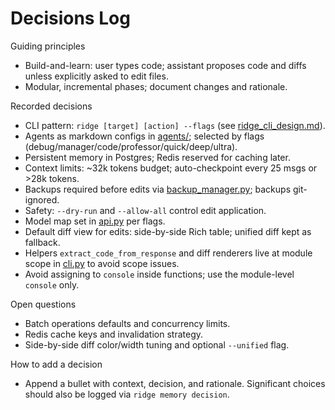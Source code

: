 # Decisions Log

Guiding principles
- Build-and-learn: user types code; assistant proposes code and diffs unless explicitly asked to edit files.
- Modular, incremental phases; document changes and rationale.

Recorded decisions
- CLI pattern: `ridge [target] [action] --flags` (see [ridge_cli_design.md](file:///home/ridgetop/ridge_base/docs/ridge_cli_design.md)).
- Agents as markdown configs in [agents/](file:///home/ridgetop/ridge_base/agents); selected by flags (debug/manager/code/professor/quick/deep/ultra).
- Persistent memory in Postgres; Redis reserved for caching later.
- Context limits: ~32k tokens budget; auto-checkpoint every 25 msgs or >28k tokens.
- Backups required before edits via [backup_manager.py](file:///home/ridgetop/ridge_base/src/backup_manager.py); backups git-ignored.
- Safety: `--dry-run` and `--allow-all` control edit application.
- Model map set in [api.py](file:///home/ridgetop/ridge_base/src/api.py) per flags.
- Default diff view for edits: side-by-side Rich table; unified diff kept as fallback.
- Helpers `extract_code_from_response` and diff renderers live at module scope in [cli.py](file:///home/ridgetop/ridge_base/src/cli.py) to avoid scope issues.
- Avoid assigning to `console` inside functions; use the module-level `console` only.

Open questions
- Batch operations defaults and concurrency limits.
- Redis cache keys and invalidation strategy.
- Side-by-side diff color/width tuning and optional `--unified` flag.

How to add a decision
- Append a bullet with context, decision, and rationale. Significant choices should also be logged via `ridge memory decision`.
